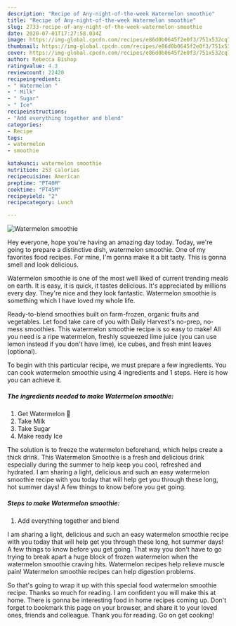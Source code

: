 ```yaml
---
description: "Recipe of Any-night-of-the-week Watermelon smoothie"
title: "Recipe of Any-night-of-the-week Watermelon smoothie"
slug: 2733-recipe-of-any-night-of-the-week-watermelon-smoothie
date: 2020-07-01T17:27:58.034Z
image: https://img-global.cpcdn.com/recipes/e86d0b0645f2e0f3/751x532cq70/watermelon-smoothie-recipe-main-photo.jpg
thumbnail: https://img-global.cpcdn.com/recipes/e86d0b0645f2e0f3/751x532cq70/watermelon-smoothie-recipe-main-photo.jpg
cover: https://img-global.cpcdn.com/recipes/e86d0b0645f2e0f3/751x532cq70/watermelon-smoothie-recipe-main-photo.jpg
author: Rebecca Bishop
ratingvalue: 4.3
reviewcount: 22420
recipeingredient:
- " Watermelon "
- " Milk"
- " Sugar"
- " Ice"
recipeinstructions:
- "Add everything together and blend"
categories:
- Recipe
tags:
- watermelon
- smoothie

katakunci: watermelon smoothie 
nutrition: 253 calories
recipecuisine: American
preptime: "PT40M"
cooktime: "PT45M"
recipeyield: "2"
recipecategory: Lunch

---
```



![Watermelon smoothie](https://img-global.cpcdn.com/recipes/e86d0b0645f2e0f3/751x532cq70/watermelon-smoothie-recipe-main-photo.jpg)

Hey everyone, hope you're having an amazing day today. Today, we're going to prepare a distinctive dish, watermelon smoothie. One of my favorites food recipes. For mine, I'm gonna make it a bit tasty. This is gonna smell and look delicious.

Watermelon smoothie is one of the most well liked of current trending meals on earth. It is easy, it is quick, it tastes delicious. It's appreciated by millions every day. They're nice and they look fantastic. Watermelon smoothie is something which I have loved my whole life.

Ready-to-blend smoothies built on farm-frozen, organic fruits and vegetables. Let food take care of you with Daily Harvest&#39;s no-prep, no-mess smoothies. This watermelon smoothie recipe is so easy to make! All you need is a ripe watermelon, freshly squeezed lime juice (you can use lemon instead if you don&#39;t have lime), ice cubes, and fresh mint leaves (optional).


To begin with this particular recipe, we must prepare a few ingredients. You can cook watermelon smoothie using 4 ingredients and 1 steps. Here is how you can achieve it.

<!--inarticleads1-->

##### The ingredients needed to make Watermelon smoothie:

1. Get  Watermelon 🍉
1. Take  Milk
1. Take  Sugar
1. Make ready  Ice


The solution is to freeze the watermelon beforehand, which helps create a thick drink. This Watermelon Smoothie is a fresh and delicious drink especially during the summer to help keep you cool, refreshed and hydrated. I am sharing a light, delicious and such an easy watermelon smoothie recipe with you today that will help get you through these long, hot summer days! A few things to know before you get going. 

<!--inarticleads2-->

##### Steps to make Watermelon smoothie:

1. Add everything together and blend


I am sharing a light, delicious and such an easy watermelon smoothie recipe with you today that will help get you through these long, hot summer days! A few things to know before you get going. That way you don&#39;t have to go trying to break apart a huge block of frozen watermelon when the watermelon smoothie craving hits. Watermelon recipes help relieve muscle pain! Watermelon smoothie recipes can help digestion problems. 

So that's going to wrap it up with this special food watermelon smoothie recipe. Thanks so much for reading. I am confident you will make this at home. There is gonna be interesting food in home recipes coming up. Don't forget to bookmark this page on your browser, and share it to your loved ones, friends and colleague. Thank you for reading. Go on get cooking!
